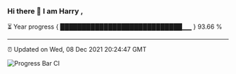### Hi there 👋 I am Harry , 

⏳ Year progress { ████████████████████████████▁▁ } 93.66 %

---

⏰ Updated on Wed, 08 Dec 2021 20:24:47 GMT

![Progress Bar CI](https://github.com/duykhang68/duykhang68/workflows/Progress%20Bar%20CI/badge.svg)
